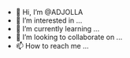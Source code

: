 - 👋 Hi, I’m @ADJOLLA
- 👀 I’m interested in ...
- 🌱 I’m currently learning ...
- 💞️ I’m looking to collaborate on ...
- 📫 How to reach me ...

<!---
ADJOLLA/ADJOLLA is a ✨ special ✨ repository because its `README.md` (this file) appears on your GitHub profile.
You can click the Preview link to take a look at your changes.
--->
